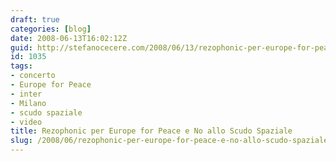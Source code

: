```yaml
---
draft: true
categories: [blog]
date: 2008-06-13T16:02:12Z
guid: http://stefanocecere.com/2008/06/13/rezophonic-per-europe-for-peace-e-no-allo-scudo-spaziale/
id: 1035
tags:
- concerto
- Europe for Peace
- inter
- Milano
- scudo spaziale
- video
title: Rezophonic per Europe for Peace e No allo Scudo Spaziale
slug: /2008/06/rezophonic-per-europe-for-peace-e-no-allo-scudo-spaziale/
---
```


